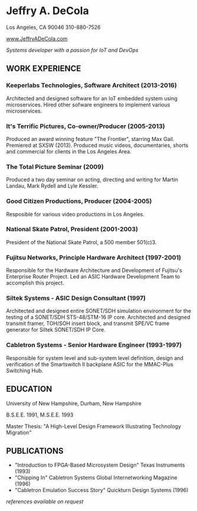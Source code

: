 # Jeffry A. DeCola
Los Angeles, CA 90046
310-880-7526

www.JeffryADeCola.com

_Systems developer with a passion for IoT and DevOps_

## WORK EXPERIENCE

### Keeperlabs Technologies, Software Architect (2013-2016)

Architected and designed software for an IoT embedded system using
microservices. Hired other sofware engineers to implement various
microservices.

### It's Terrific Pictures, Co-owner/Producer (2005-2013)

Produced an award winning feature "The Frontier", starring Max Gail.
Premiered at SXSW (2013). Produced music videos, documentaries, 
shorts and commercial for clients in the Los Angeles Area.

### The Total Picture Seminar (2009)

Produced a two day seminar on acting, directing and writing for Martin Landau,
Mark Rydell and Lyle Kessler.

### Good Citizen Productions, Producer (2004-2005)

Resposible for various video productions in Los Angeles.

### National Skate Patrol, President (2001-2003)

President of the National Skate Patrol, a 500 member 501(c)3.

### Fujitsu Networks, Principle  Hardware Architect (1997-2001)

Responsible for the Hardware Architecture and Development of Fujitsu's Enterprise Router Project.
Led an ASIC Hardware Development Team to accomplish this project.

### Siltek Systems - ASIC Design Consultant (1997)

Architected and designed entire SONET/SDH simulation environment for the testing
of a SONET/SDH STS-48/STM-16 IP core.  Architected and designed transmit framer,
TOH/SOH insert block, and transmit SPE/VC frame generator for Siltek SONET/SDH IP Core.

### Cabletron Systems - Senior Hardware Engineer (1993-1997)

Responsible for system level and sub-system level definition, design and
verification of the Smartswitch II backplane ASIC for the MMAC-Plus Switching Hub.

## EDUCATION

University of New Hampshire, Durham, New Hampshire

B.S.E.E. 1991,  M.S.E.E. 1993

Master Thesis: "A High-Level Design Framework Illustrating Technology Migration"

## PUBLICATIONS

* "Introduction to FPGA-Based Microsystem Design" Texas Instruments (1993)
* "Chipping In" Cabletron Systems Global Internetworking Magazine (1996)
* "Cabletron Emulation Success Story" Quickturn Design Systems (1996)

_references available on request_
